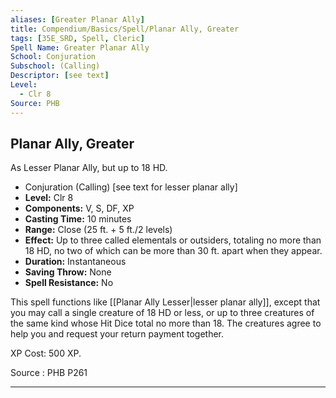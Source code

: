 ```yaml
---
aliases: [Greater Planar Ally]
title: Compendium/Basics/Spell/Planar Ally, Greater
tags: [35E_SRD, Spell, Cleric]
Spell Name: Greater Planar Ally 
School: Conjuration
Subschool: (Calling)
Descriptor: [see text]
Level:
  - Clr 8
Source: PHB
---
```



## Planar Ally, Greater

As Lesser Planar Ally, but up to 18 HD.

*   Conjuration (Calling) [see text for lesser planar ally]
*   **Level:** Clr 8
*   **Components:** V, S, DF, XP
*   **Casting Time:** 10 minutes
*   **Range:** Close (25 ft. + 5 ft./2 levels)
*   **Effect:** Up to three called elementals or outsiders, totaling no more than 18 HD, no two of which can be more than 30 ft. apart when they appear.
*   **Duration:** Instantaneous
*   **Saving Throw:** None
*   **Spell Resistance:** No

This spell functions like [[Planar Ally Lesser|lesser planar ally]], except that you may call a single creature of 18 HD or less, or up to three creatures of the same kind whose Hit Dice total no more than 18. The creatures agree to help you and request your return payment together.

XP Cost: 500 XP.

Source : PHB P261

---
